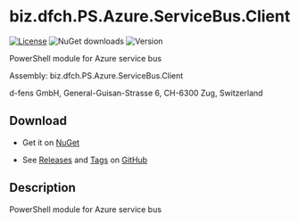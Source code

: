 # biz.dfch.PS.Azure.ServiceBus.Client
[![License](https://img.shields.io/badge/license-Apache%20License%202.0-blue.svg)](https://github.com/dfensgmbh/biz.dfch.PS.Azure.ServiceBus.Client/blob/master/LICENSE)
![NuGet downloads](https://img.shields.io/nuget/dt/biz.dfch.PS.Azure.ServiceBus.Client.svg)
![Version](https://img.shields.io/nuget/v/biz.dfch.PS.Azure.ServiceBus.Client.svg)

PowerShell module for Azure service bus

Assembly: biz.dfch.PS.Azure.ServiceBus.Client

d-fens GmbH, General-Guisan-Strasse 6, CH-6300 Zug, Switzerland

## Download

* Get it on [NuGet](https://www.nuget.org/packages/biz.dfch.PS.Azure.ServiceBus.Client/)

* See [Releases](https://github.com/dfensgmbh/biz.dfch.PS.Azure.ServiceBus.Client/releases) and [Tags](https://github.com/dfensgmbh/biz.dfch.PS.Azure.ServiceBus.Client/tags) on [GitHub](https://github.com/dfensgmbh/biz.dfch.PS.Azure.ServiceBus.Client)

## Description

PowerShell module for Azure service bus
